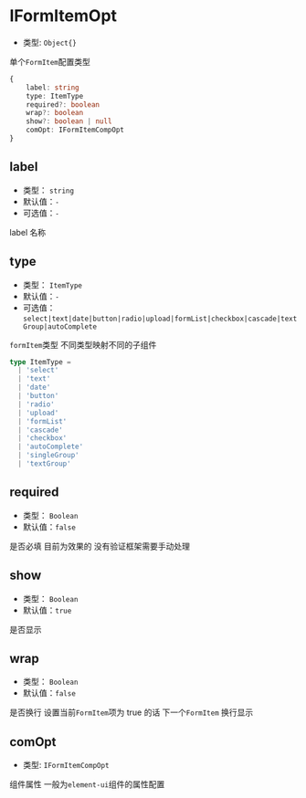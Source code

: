 # IFormItemOpt

- 类型: `Object{}`

单个`FormItem`配置类型

```ts
{
    label: string
    type: ItemType
    required?: boolean
    wrap?: boolean
    show?: boolean | null
    comOpt: IFormItemCompOpt
}

```

## label

- 类型： `string`
- 默认值：`-`
- 可选值：`-`

label 名称

## type

- 类型： `ItemType`
- 默认值：`-`
- 可选值：`select|text|date|button|radio|upload|formList|checkbox|cascade|textGroup|autoComplete`

`formItem`类型 不同类型映射不同的子组件

```ts
type ItemType =
  | 'select'
  | 'text'
  | 'date'
  | 'button'
  | 'radio'
  | 'upload'
  | 'formList'
  | 'cascade'
  | 'checkbox'
  | 'autoComplete'
  | 'singleGroup'
  | 'textGroup'
```

## required

- 类型： `Boolean`
- 默认值：`false`

是否必填 目前为效果的 没有验证框架需要手动处理

## show

- 类型： `Boolean`
- 默认值：`true`

是否显示

## wrap

- 类型： `Boolean`
- 默认值：`false`

是否换行 设置当前`FormItem`项为 true 的话 下一个`FormItem` 换行显示

## comOpt

- 类型: `IFormItemCompOpt`

组件属性 一般为`element-ui`组件的属性配置

